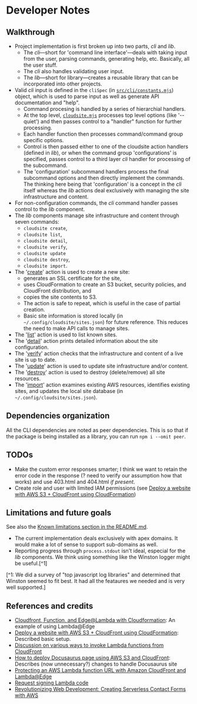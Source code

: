 # Developer Notes

## Walkthrough

- Project implementation is first broken up into two parts, _cli_ and _lib_.
  - The _cli_—short for 'command line interface'—deals with taking input from the user, parsing commands, generating help, etc. Basically, all the user stuff.
  - The _cli_ also handles validating user input.
  - The _lib_—short for library—creates a reusable library that can be incorporated into other projects.
- Valid _cli_ input is defined in the `cliSpec` (in [`src/cli/constants.mjs`](./src/cli/constants.mjs)) object, which is used to parse input as well as generate API documentation and "help".
  - Command procesing is handled by a series of hierarchial handlers.
  - At the top level, [`cloudsite.mjs`](./src/cli/cloudsite.mjs) processes top level options (like '--quiet') and then passes control to a "handler" function for further processing.
  - Each handler function then processes command/command group specific options.
  - Control is then passed either to one of the cloudsite action handlers (defined in _lib_), or when the command group 'configurations' is specified, passes control to a third layer _cli_ handler for processing of the subcommand.
  - The 'configuration' subcommand handlers process the final subcommand options and then directly implement the commands. The thinking here being that 'configuration' is a concept in the _cli_ itself whereas the _lib_ actions deal exclusively with managing the site infrastructure and content.
- For non-configuration commands, the _cli_ command handler passes control to the _lib_ component.
- The _lib_ components manage site infrastructure and content through seven commands:
  - `cloudsite create`,
  - `cloudsite list`,
  - `cloudsite detail`,
  - `cloudsite verify`,
  - `cloudsite update`
  - `cloudsite destroy`,
  - `cloudsite import`.
- The '[create](./src/lib/create.mjs)' action is used to create a new site:
  - generates an SSL certificate for the site,
  - uses CloudFormation to create an S3 bucket, security policies, and CloudFront distribution, and
  - copies the site contents to S3.
  - The action is safe to repeat, which is useful in the case of partial creation.
  - Basic site information is stored locally (in `~/.config/cloudsite/sites.json`) for future reference. This reduces the need to make API calls to manage sites.
- The '[list](./src/lib/list.mjs)' action is used to list known sites.
- The '[detail](./src/lib/detail.mjs)' action prints detailed information about the site configuration.
- The '[verify](./src/lib/verify.mjs)' action checks that the infrastructure and content of a live site is up to date.
- The '[update](./src/lib/update.mjs)' action is used to update site infrastructure and/or content.
- The '[destroy](./src/lib/destroy.mjs)' action is used to destroy (delete/remove) all site resources.
- The '[import](./src/lib/import.mjs)' action examines existing AWS resources, identifies existing sites, and updates the local site database (in `~/.config/cloudsite/sites.json`).

## Dependencies organization

All the CLI dependencies are noted as peer dependencies. This is so that if the package is being installed as a library, you can run `npm i --omit peer`.

## TODOs

- Make the custom error responses smarter; I think we want to retain the error code in the response (? need to verify our assumption how that works) and use 403.html and 404.html _if present_.
- Create role and user with limited IAM permissions (see [Deploy a website with AWS S3 + CloudFront using CloudFormation](https://blog.canopas.com/deploy-a-website-with-aws-s3-cloudfront-using-cloudformation-c2199dc6c435))

## Limitations and future goals

See also the [Known limitations section in the README.md](./README.md#known-limitations).

- The current implementation deals exclusively with apex domains. It would make a lot of sense to support sub-domains as well.
- Reporting progress through `process.stdout` isn't ideal, especial for the _lib_ components. We think using something like the Winston logger might be useful.[^1]

[^1: We did a survey of "top javascript log libraries" and determined that Winston seemed to fit best. It had all the feataures we needed and is very well supported.]

## References and credits

- [Cloudfront, Function, and Edge@Lambda with Cloudformation](https://medium.com/codex/cloudfront-function-and-edge-lambda-with-cloudformation-e6aae6d87517): An example of using Lambda@Edge
- [Deploy a website with AWS S3 + CloudFront using CloudFormation](https://blog.canopas.com/deploy-a-website-with-aws-s3-cloudfront-using-cloudformation-c2199dc6c435): Described basic setup.
- [Discussion on various ways to invoke Lambda functions from CloudFront](https://forum.serverless.com/t/directly-proxying-lambda-via-cloudfront-without-api-gateway/3808)
- [How to deploy Docusaurus page using AWS S3 and CloudFront](https://juffalow.com/blog/other/how-to-deploy-docusaurus-page-using-aws-s3-and-cloudfront#cloudfront-functions): Describes (now unnecessary?) changes to handle Docusaurus site
- [Protecting an AWS Lambda function URL with Amazon CloudFront and Lambda@Edge](https://aws.amazon.com/blogs/compute/protecting-an-aws-lambda-function-url-with-amazon-cloudfront-and-lambdaedge/)
- [Request signing Lambda code](https://github.com/aws-samples/aws-lambda-function-url-secured/blob/209bc9d2a73dbb6eefed1dc9cf98a9678ede9873/src/functions/auth/auth.mjs)
- [Revolutionizing Web Development: Creating Serverless Contact Forms with AWS](https://medium.com/cloud-native-daily/revolutionizing-web-development-creating-serverless-contact-forms-with-aws-8d2f2220329a)